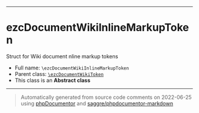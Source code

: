 ***

# ezcDocumentWikiInlineMarkupToken

Struct for Wiki document nline markup tokens

* Full name: `\ezcDocumentWikiInlineMarkupToken`
* Parent class: [`\ezcDocumentWikiToken`](./ezcDocumentWikiToken.md)
* This class is an **Abstract class**

***
> Automatically generated from source code comments on 2022-06-25 using [phpDocumentor](http://www.phpdoc.org/) and [saggre/phpdocumentor-markdown](https://github.com/Saggre/phpDocumentor-markdown)
